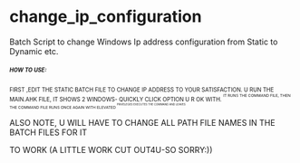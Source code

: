 # change_ip_configuration
Batch Script to change Windows Ip address configuration from Static to Dynamic etc.
##### <SUP><sup> HOW TO USE:
  <SUP><sup>
  FIRST ,EDIT THE STATIC BATCH FILE TO CHANGE IP ADDRESS TO YOUR SATISFACTION.
  U RUN THE MAIN.AHK FILE, IT SHOWS 2 WINDOWS- QUICKLY CLICK OPTION U R OK WITH.
<SUP><sup>
  IT RUNS THE COMMAND FILE, THEN THE COMMAND FILE RUNS ONCE AGAIN WITH ELEVATED
<SUP><sup>
  PRIVELEGES EXECUTES THE COMMAND AND LEAVES

  ALSO NOTE, U WILL HAVE TO CHANGE ALL PATH FILE NAMES IN THE BATCH FILES FOR IT

  TO WORK (A LITTLE WORK CUT OUT4U-SO SORRY:))
